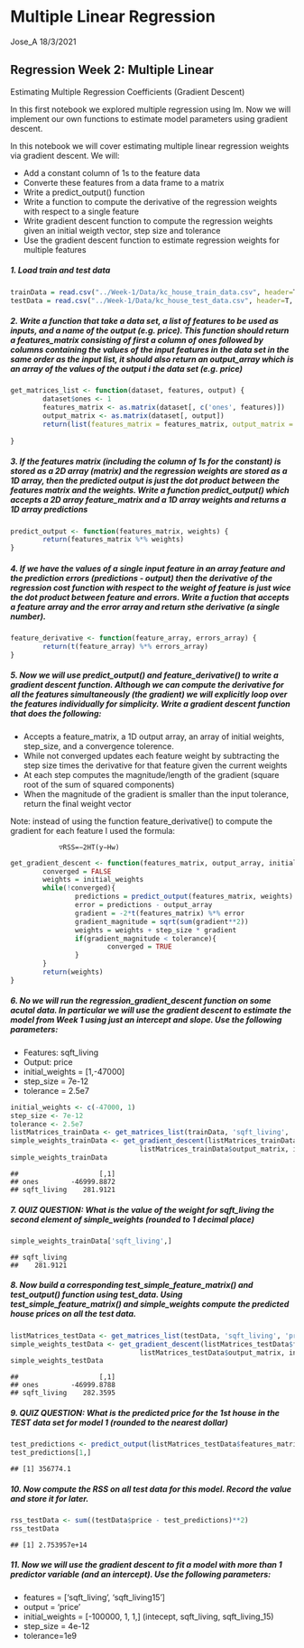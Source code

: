 Multiple Linear Regression
================
Jose\_A
18/3/2021

## Regression Week 2: Multiple Linear

Estimating Multiple Regression Coefficients (Gradient Descent)

In this first notebook we explored multiple regression using lm. Now we
will implement our own functions to estimate model parameters using
gradient descent.

In this notebook we will cover estimating multiple linear regression
weights via gradient descent. We will:

  - Add a constant column of 1s to the feature data
  - Converte these features from a data frame to a matrix
  - Write a predict\_output() function
  - Write a function to compute the derivative of the regression weights
    with respect to a single feature
  - Write gradient descent function to compute the regression weights
    given an initial weigth vector, step size and tolerance
  - Use the gradient descent function to estimate regression weights for
    multiple features

##### 1\. Load train and test data

``` r
trainData = read.csv("../Week-1/Data/kc_house_train_data.csv", header=T, sep=",")
testData = read.csv("../Week-1/Data/kc_house_test_data.csv", header=T, sep=",")
```

##### 2\. Write a function that take a data set, a list of features to be used as inputs, and a name of the output (e.g. price). This function should return a features\_matrix consisting of first a column of ones followed by columns containing the values of the input features in the data set in the same order as the input list, it should also return an output\_array which is an array of the values of the output i the data set (e.g. price)

``` r
get_matrices_list <- function(dataset, features, output) {
        dataset$ones <- 1
        features_matrix <- as.matrix(dataset[, c('ones', features)])
        output_matrix <- as.matrix(dataset[, output])
        return(list(features_matrix = features_matrix, output_matrix = output_matrix))
        
}
```

##### 3\. If the features matrix (including the column of 1s for the constant) is stored as a 2D array (matrix) and the regression weights are stored as a 1D array, then the predicted output is just the dot product between the features matrix and the weights. Write a function predict\_output() which accepts a 2D array feature\_matrix and a 1D array weights and returns a 1D array predictions

``` r
predict_output <- function(features_matrix, weights) {
        return(features_matrix %*% weights)
}
```

##### 4\. If we have the values of a single input feature in an array feature and the prediction errors (predictions - output) then the derivative of the regression cost function with respect to the weight of feature is just wice the dot product between feature and errors. Write a fuction that accepts a feature array and the error array and return sthe derivative (a single number).

``` r
feature_derivative <- function(feature_array, errors_array) {
        return(t(feature_array) %*% errors_array)
}
```

##### 5\. Now we will use predict\_output() and feature\_derivative() to write a gradient descent function. Although we can compute the derivative for all the features simultaneously (the gradient) we will explicitly loop over the features individually for simplicity. Write a gradient descent function that does the following:

  - Accepts a feature\_matrix, a 1D output array, an array of initial
    weights, step\_size, and a convergence tolerence.
  - While not converged updates each feature weight by subtracting the
    step size times the derivative for that feature given the current
    weights
  - At each step computes the magnitude/length of the gradient (square
    root of the sum of squared components)
  - When the magnitude of the gradient is smaller than the input
    tolerance, return the final weight vector

Note: instead of using the function feature\_derivative() to compute the
gradient for each feature I used the formula:

``` 
            ▽RSS=−2HT(y−Hw)
```

``` r
get_gradient_descent <- function(features_matrix, output_array, initial_weights, step_size, tolerance) {
        converged = FALSE 
        weights = initial_weights
        while(!converged){
                predictions = predict_output(features_matrix, weights)
                error = predictions - output_array
                gradient = -2*t(features_matrix) %*% error
                gradient_magnitude = sqrt(sum(gradient**2))
                weights = weights + step_size * gradient
                if(gradient_magnitude < tolerance){
                        converged = TRUE
                }
        }
        return(weights) 
}
```

##### 6\. No we will run the regression\_gradient\_descent function on some acutal data. In particular we will use the gradient descent to estimate the model from Week 1 using just an intercept and slope. Use the following parameters:

  - Features: sqft\_living
  - Output: price
  - initial\_weights = \[1,-47000\]
  - step\_size = 7e-12
  - tolerance = 2.5e7

<!-- end list -->

``` r
initial_weights <- c(-47000, 1)
step_size <- 7e-12
tolerance <- 2.5e7
listMatrices_trainData <- get_matrices_list(trainData, 'sqft_living', 'price')
simple_weights_trainData <- get_gradient_descent(listMatrices_trainData$features_matrix, 
                                listMatrices_trainData$output_matrix, initial_weights, step_size, tolerance)
simple_weights_trainData
```

    ##                    [,1]
    ## ones        -46999.8872
    ## sqft_living    281.9121

##### 7\. QUIZ QUESTION: What is the value of the weight for sqft\_living the second element of simple\_weights (rounded to 1 decimal place)

``` r
simple_weights_trainData['sqft_living',]
```

    ## sqft_living 
    ##    281.9121

##### 8\. Now build a corresponding test\_simple\_feature\_matrix() and test\_output() function using test\_data. Using test\_simple\_feature\_matrix() and simple\_weights compute the predicted house prices on all the test data.

``` r
listMatrices_testData <- get_matrices_list(testData, 'sqft_living', 'price')
simple_weights_testData <- get_gradient_descent(listMatrices_testData$features_matrix, 
                                listMatrices_testData$output_matrix, initial_weights, step_size, tolerance)
simple_weights_testData
```

    ##                    [,1]
    ## ones        -46999.8788
    ## sqft_living    282.3595

##### 9\. QUIZ QUESTION: What is the predicted price for the 1st house in the TEST data set for model 1 (rounded to the nearest dollar)

``` r
test_predictions <- predict_output(listMatrices_testData$features_matrix, simple_weights_testData)
test_predictions[1,]
```

    ## [1] 356774.1

##### 10\. Now compute the RSS on all test data for this model. Record the value and store it for later.

``` r
rss_testData <- sum((testData$price - test_predictions)**2)
rss_testData
```

    ## [1] 2.753957e+14

##### 11\. Now we will use the gradient descent to fit a model with more than 1 predictor variable (and an intercept). Use the following parameters:

  - features = \[‘sqft\_living’, ‘sqft\_living15’\]
  - output = ‘price’
  - initial\_weights = \[-100000, 1, 1,\] (intecept, sqft\_living,
    sqft\_living\_15)
  - step\_size = 4e-12
  - tolerance=1e9

